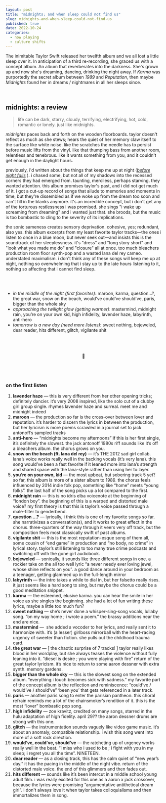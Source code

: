 ```yaml
---
layout: post
title: "midnights; and when sleep could not find us"
slug: midnights-and-when-sleep-could-not-find-us
published: true
date: 2022-10-24
categories:
  - now playing
  - culture shifts
---
```


The inimitable Taylor Swift released her twelfth album and we all lost a little sleep over it. In anticipation of a third re-recording, she graced us with a concept album. An album that reverberates into the darkness. She's grown up and now she's dreaming, dancing, drinking the night away. If *Karma* was purportedly the secret album between *1989* and *Reputation*, then maybe *Midnights* found her in dreams / nightmares in all her sleeps since.

<!--more-->

<br />

## midnights: a review

> life can be dark, starry, cloudy, terrifying, electrifying, hot, cold, romantic or lonely. just like midnights.

*midnights* paces back and forth on the wooden floorboards. taylor doesn't reflect as much as she stews; hears the quiet of her memory claw itself to the surface like white noise. like the scratches the needle has to persist before music lifts from the vinyl. like that thumping bass from another room, relentless and tenebrous. like it wants something from you, and it couldn't get enough in the daylight hours. 

previously, i'd written about the things that keep me up at night (*[before night falls](https://blog.kellyluo.me/2022-09/seasons-twenty-two)*
). i chased some, but not all of my shadows into the recessed corners they had emerged from. taunting, merciless, perhaps starving. they wanted attention. this album promises taylor's past, and i did not get much of it. i got a cut-up record of songs that allude to memories and moments in time, but they're dissembled as if we woke up from the dream too soon and can't fill in the blanks anymore. it's an incredible concept, but i don't get any of the torturous restlessness i was promised. she sings "i wake up screaming from dreaming" and i wanted just that. she broods, but the music is too bombastic to cling to the severity of its implications. 

the sonic sameness creates sensory deprivation. cohesive, yes; redundant, also yes. this album excerpts from my least favorite taylor tracks—the ones i listen to once in a blue moon, but never seek out—and insists this is the soundtrack of her sleeplessness. it's "dress" and "long story short" and "look what you made me do" and "closure" all at once. too much bleachers production room floor synth-pop and a wasted lana del rey cameo. understated maximalism. i don't think any of these songs will keep me up at night, nothing so overwhelming that i stay up to the late hours listening to it, nothing so affecting that i cannot find sleep. 

<br />
<br />

- *in the middle of the night (first favorites)*: maroon, karma, question…?, the great war, snow on the beach, would’ve could’ve should’ve, paris, bigger than the whole sky
- *approaching the twilight glow* *(getting warmer)*: mastermind, midnight rain, you’re on your own kid, high infidelity, lavender haze, labyrinth, anti-hero
- *tomorrow is a new day (need more listens)*: sweet nothing, bejeweled, dear reader, hits different, glitch, vigilante shit

<br />
<br />


<h4 style="text-align:center">🌃</h4>

<br />
<br />

### on the first listen

1. **lavender haze** — this is very different from her other opening tricks; definitely dancier. it’s very 2008 inspired, like the solo cut of a clubby girl group single. rhymes lavender haze and surreal. meet me and midnight indeed
2. **maroon** — the production so far is the cross-over between lover and reputation. it’s harder to discern the lyrics in between the production, but her lyricism is more poems scrawled in a journal set to jack antonoff’s sampled tracks
3. **anti-hero** — “midnights become my afternoons” if this is her first single, it’s definitely the slowest. the jack antonoff 1980s riff sounds like it’s off a bleachers album. the chorus grows on you. 
4. **snow on the beach (ft. lana del rey)** — it’s THE 2012 sad girl collab. lana’s voice works really well in the backing vocals (it’s very lana). this song would’ve been a fast favorite if it leaned more into lana’s strength and shared space with the lana-style rather than using her to layer. 
5. **you’re on your own, kid** — the most upbeat, but sobering track 5 yet? so far, this album is more of a sister album to 1989. the chorus feels influenced by 2014 indie folk pop, something like “home” meets “young folks”. the last half of the song picks up a lot compared to the first. 
6. **midnight rain** — this is no idris elba voicenote at the beginning of “london boy”. the beginning of this is a warped and distorted male voice? my first theory is that this is taylor’s voice passed through a male-filter to genderbend. 
7. **question …?** — lyrically, i think this is one of my favorite songs so far. she narrativizes a conversation(s), and it works to great effect in the chorus. three-quarters of the way through it veers very off track, but the composition feels most classically swift of past albums.
8. **vigilante shit** — this is the most reputation-esque song of them all, some cousin of “end game” in production and “no body, no crime” in lyrical story. taylor’s still listening to too many true crime podcasts and switching off with the gone girl audiobook. 
9. **bejeweled** — sonically, it sounds like three different songs in one. a rockier take on the all too well lyric “a never needy ever loving jewel, whose shine reflects on you”. a good dance around in your bedroom as a teenager, getting glammed up in the full-length mirror  
10. **labyrinth** — the intro takes a while to dial in, but her falsetto really rises. it just seems like a hard song to sing, but maybe the chorus could be a good meditation snippet. 
11. **karma** — the esteemed, elusive karma. you can hear the smile in her voice as she singles the beginning. she had a lot of fun writing these lyrics, maybe a little too much fun?
12. **sweet nothing** — she’s never done a whisper-sing-song vocals, lullaby song. “on my way home ; i wrote a poem.” the brassy additions near the end are nice. 
13. **mastermind** —  she added a vocoder to her lyrics, and really sent it to harmonize with. it’s (a lesser) girlboss mirrorball with the heart-racing urgency of sweeter than fiction. she pulls out the childhood trauma card. 
14. **the great war** — [ the chaotic surprise of 7 tracks! ] taylor really likes blood in her wordplay, but she always teases the violence without fully leaning into it. “diesel is desire ; you were playing with fire” return of the great taylor lyricism. it’s nice to return to some aaron dessner with extra synth. memory gardens. 
15. **bigger than the whole sky** — this is the slowest song on the extended album. “everything i touch becomes sick with sadness.” my favorite part of the concept album is the reflection and reminiscence: “could’ve / would’ve / should’ve” ‘been you’ that gets referenced in a later track. 
16. **paris** — another paris song to enter the parisian pantheon. this choral refrain reminds me a lot of the chainsmoker’s rendition of it. this is the most “lover” bombastic pop song. 
17. **high infidelity** — zoe kravitz, credited on many songs, starred in the hulu adaptation of high fidelity. april 29?? the aaron dessner drums are strong with this one. 
18. **glitch** — the instrumentation sounds vaguely like video game music. it’s about an anomaly, compatible relationship. i wish this song went into more of a soft rock direction.
19. **would’ve, could’ve, should’ve** — the ratcheting up of urgency works really well in the beat. “i miss who i used to be ; i fight with you in my sleep; i regret you all the time”. NINETEEN. 
20. **dear reader** — as a closing track, this has the calm quiet of “new year’s day.” it has the pacing in the middle of the night vibe. return of the distorted male voice. the end of this glimmers and then fades out. 
21. **hits different** — sounds like it’s been intercut in a middle school young adult film. i was really excited for this one as a aaron x jack crossover, because the lyrics were promising “argumentative antithetical dream girl”. i don't always love it when taylor takes colloquialisms and then immortalizes them in song.

<br />
<br />